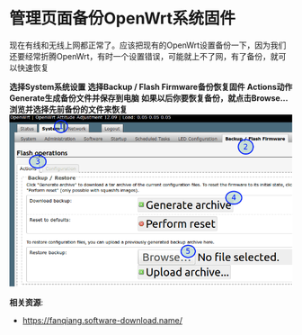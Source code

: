 管理页面备份OpenWrt系统固件
=======================

现在有线和无线上网都正常了。应该把现有的OpenWrt设置备份一下，因为我们还要经常折腾OpenWrt，有时一个设置错误，可能就上不了网，有了备份，就可以快速恢复

**选择System系统设置**
**选择Backup / Flash Firmware备份恢复固件**
**Actions动作**
**Generate生成备份文件并保存到电脑**
**如果以后你要恢复备份，就点击Browse...浏览并选择先前备份的文件来恢复**
![OpenWrt路由器luCI备份设置](images/2.5.backup-config.png)

**相关资源**:

- https://fanqiang.software-download.name/